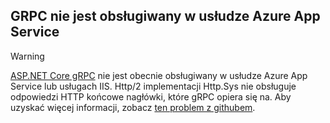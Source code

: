 ## <a name="grpc-not-supported-on-azure-app-service"></a>GRPC nie jest obsługiwany w usłudze Azure App Service

> [!WARNING]
> [ASP.NET Core gRPC](xref:grpc/index) nie jest obecnie obsługiwany w usłudze Azure App Service lub usługach IIS. Http/2 implementacji Http.Sys nie obsługuje odpowiedzi HTTP końcowe nagłówki, które gRPC opiera się na. Aby uzyskać więcej informacji, zobacz [ten problem z githubem](https://github.com/dotnet/AspNetCore/issues/9020).
